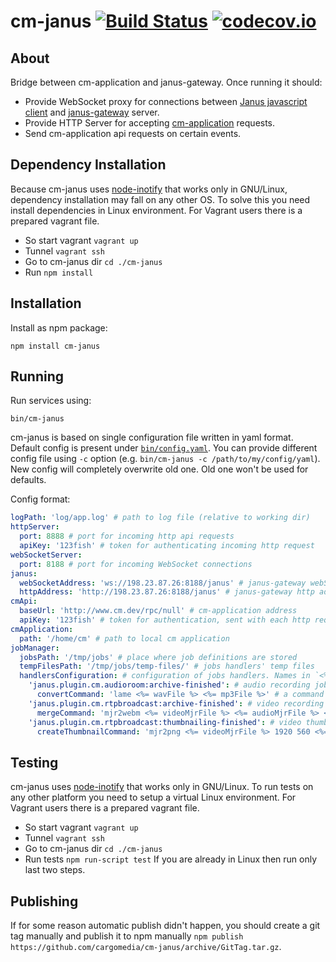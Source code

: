 cm-janus [![Build Status](https://travis-ci.org/cargomedia/cm-janus.svg?branch=master)](https://travis-ci.org/cargomedia/cm-janus) [![codecov.io](https://codecov.io/github/cargomedia/cm-janus/coverage.svg?branch=master)](https://codecov.io/github/cargomedia/cm-janus?branch=master)
========

## About
Bridge between cm-application and janus-gateway. Once running it should:
- Provide WebSocket proxy for connections between [Janus javascript client](https://github.com/meetecho/janus-gateway/blob/master/html/janus.js) and [janus-gateway](https://github.com/meetecho/janus-gateway) server.
- Provide HTTP Server for accepting [cm-application](https://github.com/cargomedia/cm) requests.
- Send cm-application api requests on certain events.

## Dependency Installation
Because cm-janus uses [node-inotify](https://github.com/c4milo/node-inotify) that works only in GNU/Linux, dependency installation may fall on any other OS. To solve this you need install dependencies in Linux environment. For Vagrant users there is a prepared vagrant file.
 - So start vagrant `vagrant up`
 - Tunnel `vagrant ssh`
 - Go to cm-janus dir `cd ./cm-janus`
 - Run `npm install`


## Installation
Install as npm package:
```
npm install cm-janus
```

## Running
Run services using:
```
bin/cm-janus
```
cm-janus is based on single configuration file written in yaml format. Default config is present under [`bin/config.yaml`](bin/config.yaml).
You can provide different config file using `-c` option (e.g. `bin/cm-janus -c /path/to/my/config/yaml`). New config will completely overwrite old one. Old one won't be used for defaults.

Config format:

```yaml
logPath: 'log/app.log' # path to log file (relative to working dir)
httpServer:
  port: 8888 # port for incoming http api requests
  apiKey: '123fish' # token for authenticating incoming http request
webSocketServer:
  port: 8188 # port for incoming WebSocket connections
janus:
  webSocketAddress: 'ws://198.23.87.26:8188/janus' # janus-gateway webSocket address
  httpAddress: 'http://198.23.87.26:8188/janus' # janus-gateway http address
cmApi:
  baseUrl: 'http://www.cm.dev/rpc/null' # cm-application address
  apiKey: '123fish' # token for authentication, sent with each http request
cmApplication:
  path: '/home/cm' # path to local cm application
jobManager:
  jobsPath: '/tmp/jobs' # place where job definitions are stored
  tempFilesPath: '/tmp/jobs/temp-files/' # jobs handlers' temp files
  handlersConfiguration: # configuration of jobs handlers. Names in `<%= %>` delimiters are placeholders for commands arguments
    'janus.plugin.cm.audioroom:archive-finished': # audio recording job handler
      convertCommand: 'lame <%= wavFile %> <%= mp3File %>' # a command to use for converting wav into mp3
    'janus.plugin.cm.rtpbroadcast:archive-finished': # video recording job handler
      mergeCommand: 'mjr2webm <%= videoMjrFile %> <%= audioMjrFile %> <%= webmFile %>' # a command to use for merging video/audio mjr into single webm
    'janus.plugin.cm.rtpbroadcast:thumbnailing-finished': # video thumbnail job handler
      createThumbnailCommand: 'mjr2png <%= videoMjrFile %> 1920 560 <%= pngFile %>' # a command to use for converting mjr into png
```

## Testing
cm-janus uses [node-inotify](https://github.com/c4milo/node-inotify) that works only in GNU/Linux. To run tests on any other platform you need to setup a virtual Linux environment. For Vagrant users there is a prepared vagrant file.
 - So start vagrant `vagrant up`
 - Tunnel `vagrant ssh`
 - Go to cm-janus dir `cd ./cm-janus`
 - Run tests `npm run-script test`
If you are already in Linux then run only last two steps.

## Publishing
If for some reason automatic publish didn't happen, you should create a git tag manually and publish it to npm manually `npm publish https://github.com/cargomedia/cm-janus/archive/GitTag.tar.gz`.
